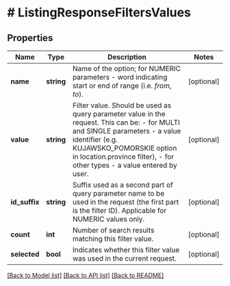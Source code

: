 # # ListingResponseFiltersValues

## Properties

Name | Type | Description | Notes
------------ | ------------- | ------------- | -------------
**name** | **string** | Name of the option; for NUMERIC parameters - word indicating start or end of range (i.e. *from*, *to*). | [optional]
**value** | **string** | Filter value. Should be used as query parameter value in the request. This can be:   - for MULTI and SINGLE parameters - a value identifier (e.g. KUJAWSKO_POMORSKIE option in location.province  filter),  - for other types - a value entered by user. | [optional]
**id_suffix** | **string** | Suffix used as a second part of query parameter name to be used in the request (the first part is the filter ID). Applicable for NUMERIC values only. | [optional]
**count** | **int** | Number of search results matching this filter value. | [optional]
**selected** | **bool** | Indicates whether this filter value was used in the current request. | [optional]

[[Back to Model list]](../../README.md#models) [[Back to API list]](../../README.md#endpoints) [[Back to README]](../../README.md)
